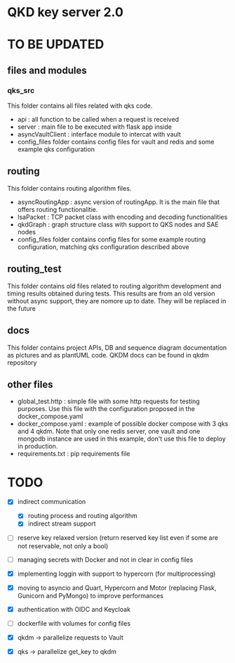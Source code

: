 # QKD key server 2.0

# TO BE UPDATED

## files and modules 
### qks_src 
This folder contains all files related with qks code. 
- api : all function to be called when a request is received 
- server : main file to be executed with flask app inside
- asyncVaultClient : interface module to intercat with vault 
- config_files folder contains config files for vault and redis and some example qks configuration 

## routing 
This folder contains routing algorithm files. 
- asyncRoutingApp : async version of routingApp. It is the main file that offers routing functionalitie. 
- lsaPacket : TCP packet class with encoding and decoding functionalities 
- qkdGraph : graph structure class with support to QKS nodes and SAE nodes
- config_files folder contains config files for some example routing configuration, matching qks configuration described above 

## routing_test 
This folder contains old files related to routing algorithm development and timing results obtained during tests. 
This results are from an old version without async support, they are nomore up to date. 
They will be replaced in the future


## docs
This folder contains project APIs, DB and sequence diagram documentation as pictures and as plantUML code. 
QKDM docs can be found in qkdm repository 

## other files 
- global_test.http : simple file with some http requests for testing purposes. Use this file with the configuration proposed in the docker_compose.yaml 
- docker_compose.yaml : example of possible docker compose with 3 qks and 4 qkdm. Note that only one redis server, one vault and one mongodb instance are used in this example, don't use this file to deploy in production. 
- requirements.txt : pip requirements file  

# TODO 
* [x] indirect communication 
    * [x] routing process and routing algorithm 
    * [x] indirect stream support 
* [ ] reserve key relaxed version (return reserved key list even if some are not reservable, not only a bool)
* [ ] managing secrets with Docker and not in clear in config files 
* [x] implementing loggin with support to hypercorn (for multiprocessing) 
* [x] moving to asyncio and Quart, Hypercorn and Motor (replacing Flask, Gunicorn and PyMongo) to improve performances
* [x] authentication with OIDC and Keycloak
* [ ] dockerfile with volumes for config files 
* [x] qkdm -> parallelize requests to Vault 
* [x] qks -> parallelize get_key to qkdm 

